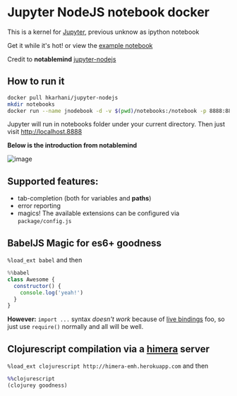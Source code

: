 # Jupyter NodeJS notebook docker
This is a kernel for [Jupyter](http://github.com/ipython/ipython), previous unknow as ipython notebook

Get it while it's hot! or view the [example notebook](http://nbviewer.ipython.org/gist/jaredly/404a36306fdee6a1737a)

Credit to **notablemind** [jupyter-nodejs](https://github.com/notablemind/jupyter-nodejs)

## How to run it
```bash
docker pull hkarhani/jupyter-nodejs
mkdir notebooks
docker run --name jnodebook -d -v $(pwd)/notebooks:/notebook -p 8888:8888 hkarhani/jupyter-nodejs
```

Jupyter will run in notebooks folder under your current directory. Then just visit http://localhost.8888

**Below is the introduction from notablemind**

![image](https://cloud.githubusercontent.com/assets/112170/7268108/70cade4e-e882-11e4-95e7-8a7375b3b888.png)

## Supported features:

- tab-completion (both for variables and **paths**)
- error reporting
- magics! The available extensions can be configured via `package/config.js`

## BabelJS Magic for es6+ goodness
`%load_ext babel` and then

```javascript
%%babel
class Awesome {
  constructor() {
    console.log('yeah!')
  }
}
```

**However:** `import ...` syntax *doesn't work* because of [live bindings](https://github.com/ModuleLoader/es6-module-loader/wiki/Circular-References-&-Bindings#es6-circular-references--bindings) foo, so just use `require()` normally and all will be well.

## Clojurescript compilation via a [himera](https://github.com/fogus/himera) server

`%load_ext clojurescript http://himera-emh.herokuapp.com` and then

```clojure
%%clojurescript
(clojurey goodness)
```
